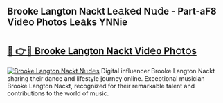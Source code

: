 ## Brooke Langton Nackt Le𝚊k𝚎d N𝚞𝚍e - Part-aF8 Vid𝚎o Photos Le𝚊ks YNNie

# <h2><a href="http://fb0xm4.evod.top/?m=Brooke+Langton+Nackt">🔗 👉🔴 Brooke Langton Nackt Vid𝚎o Ph𝚘t𝚘s</a></h2>

[![Brooke Langton Nackt N𝚞d𝚎s](https://i.imgur.com/8V9OHl7.gif)](http://fb0xm4.evod.top/?m=Brooke+Langton+Nackt)
Digital influencer Brooke Langton Nackt sharing their dance and lifestyle journey online. Exceptional musician Brooke Langton Nackt, recognized for their remarkable talent and contributions to the world of music. 
